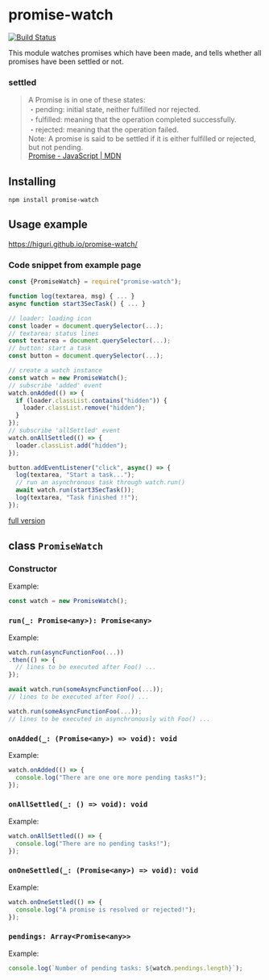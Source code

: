 # promise-watch
[![Build Status](https://travis-ci.org/higuri/promise-watch.svg?branch=master)](https://travis-ci.org/higuri/promise-watch)

This module watches promises which have been made, and tells whether all promises have been settled or not.

### settled

> A Promise is in one of these states:  
> ・pending: initial state, neither fulfilled nor rejected.  
> ・fulfilled: meaning that the operation completed successfully.  
> ・rejected: meaning that the operation failed.  
> Note: A promise is said to be settled if it is either fulfilled or rejected, but not pending.  
> [Promise - JavaScript | MDN](https://developer.mozilla.org/en-US/docs/Web/JavaScript/Reference/Global_Objects/Promise#Description)  

## Installing
```
npm install promise-watch
```

## Usage example
https://higuri.github.io/promise-watch/

### Code snippet from example page
```javascript
const {PromiseWatch} = require("promise-watch");

function log(textarea, msg) { ... }
async function start3SecTask() { ... }

// loader: loading icon
const loader = document.querySelector(...);
// textarea: status lines
const textarea = document.querySelector(...);
// button: start a task
const button = document.querySelector(...);

// create a watch instance
const watch = new PromiseWatch();
// subscribe 'added' event
watch.onAdded(() => {
  if (loader.classList.contains("hidden")) {
    loader.classList.remove("hidden");
  }
});
// subscribe 'allSettled' event
watch.onAllSettled(() => {
  loader.classList.add("hidden");
});

button.addEventListener("click", async() => {
  log(textarea, "Start a task...");
  // run an asynchronous task through watch.run()
  await watch.run(start3SecTask());
  log(textarea, "Task finished !!");
});
```
[full version](https://higuri.github.io/promise-watch/jscss/main.js)

## class `PromiseWatch`
### Constructor
Example:
```javascript
const watch = new PromiseWatch();
```

### `run(_: Promise<any>): Promise<any>`
Example:
```javascript
watch.run(asyncFunctionFoo(...))
.then(() => {
  // lines to be executed after Foo() ...
});
```
```javascript
await watch.run(someAsyncFunctionFoo(...));
// lines to be executed after Foo() ...
```
```javascript
watch.run(someAsyncFunctionFoo(...));
// lines to be executed in asynchronously with Foo() ...
```

### `onAdded(_: (Promise<any>) => void): void`
Example:
```javascript
watch.onAdded(() => {
  console.log("There are one ore more pending tasks!");
});
```

### `onAllSettled(_: () => void): void`
Example:
```javascript
watch.onAllSettled(() => {
  console.log("There are no pending tasks!");
});
```

### `onOneSettled(_: (Promise<any>) => void): void`
Example:
```javascript
watch.onOneSettled(() => {
  console.log("A promise is resolved or rejected!");
});
```

### `pendings: Array<Promise<any>>`
Example:
```javascript
console.log(`Number of pending tasks: ${watch.pendings.length}`);
```

